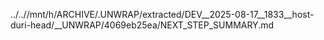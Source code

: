 ../..//mnt/h/ARCHIVE/.UNWRAP/extracted/DEV__2025-08-17__1833__host-duri-head/__UNWRAP/4069eb25ea/NEXT_STEP_SUMMARY.md